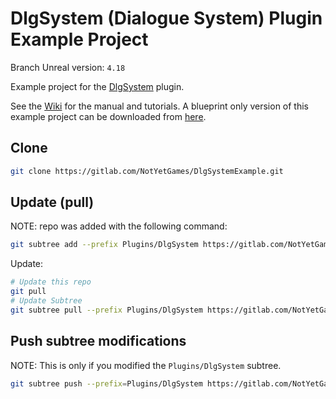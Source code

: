 # DlgSystem (Dialogue System) Plugin Example Project

Branch Unreal version: `4.18`

Example project for the [DlgSystem](https://gitlab.com/NotYetGames/DlgSystem) plugin.

See the [Wiki](https://gitlab.com/NotYetGames/DlgSystem/wikis/home) for the manual and tutorials.
A blueprint only version of this example project can be downloaded from [here](https://www.dropbox.com/s/b946mre9zw5mlx7/DlgExampleBP.zip?dl=0).

## Clone
```sh
git clone https://gitlab.com/NotYetGames/DlgSystemExample.git
```

## Update (pull) 
NOTE: repo was added with the following command:
```sh
git subtree add --prefix Plugins/DlgSystem https://gitlab.com/NotYetGames/DlgSystem.git master --squash
```

Update:
```sh
# Update this repo
git pull
# Update Subtree
git subtree pull --prefix Plugins/DlgSystem https://gitlab.com/NotYetGames/DlgSystem.git master --squash
```

## Push subtree modifications
NOTE: This is only if you modified the `Plugins/DlgSystem` subtree.
```sh
git subtree push --prefix=Plugins/DlgSystem https://gitlab.com/NotYetGames/DlgSystem.git master
```
